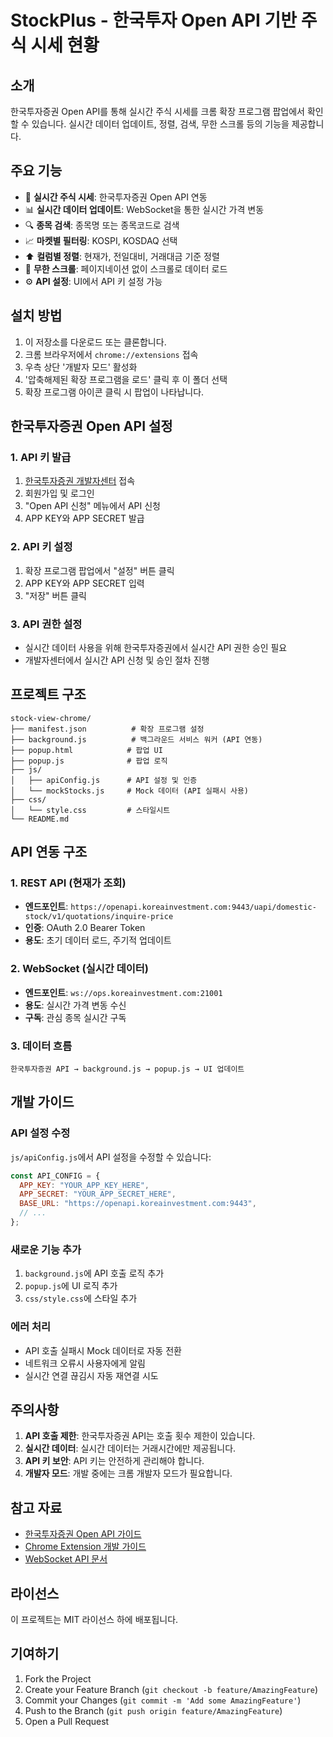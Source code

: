 # StockPlus - 한국투자 Open API 기반 주식 시세 현황

## 소개

한국투자증권 Open API를 통해 실시간 주식 시세를 크롬 확장 프로그램 팝업에서 확인할 수 있습니다. 실시간 데이터 업데이트, 정렬, 검색, 무한 스크롤 등의 기능을 제공합니다.

## 주요 기능

- 🔴 **실시간 주식 시세**: 한국투자증권 Open API 연동
- 📊 **실시간 데이터 업데이트**: WebSocket을 통한 실시간 가격 변동
- 🔍 **종목 검색**: 종목명 또는 종목코드로 검색
- 📈 **마켓별 필터링**: KOSPI, KOSDAQ 선택
- ⬆️ **컬럼별 정렬**: 현재가, 전일대비, 거래대금 기준 정렬
- 📜 **무한 스크롤**: 페이지네이션 없이 스크롤로 데이터 로드
- ⚙️ **API 설정**: UI에서 API 키 설정 가능

## 설치 방법

1. 이 저장소를 다운로드 또는 클론합니다.
2. 크롬 브라우저에서 `chrome://extensions` 접속
3. 우측 상단 '개발자 모드' 활성화
4. '압축해제된 확장 프로그램을 로드' 클릭 후 이 폴더 선택
5. 확장 프로그램 아이콘 클릭 시 팝업이 나타납니다.

## 한국투자증권 Open API 설정

### 1. API 키 발급

1. [한국투자증권 개발자센터](https://apiportal.koreainvestment.com/) 접속
2. 회원가입 및 로그인
3. "Open API 신청" 메뉴에서 API 신청
4. APP KEY와 APP SECRET 발급

### 2. API 키 설정

1. 확장 프로그램 팝업에서 "설정" 버튼 클릭
2. APP KEY와 APP SECRET 입력
3. "저장" 버튼 클릭

### 3. API 권한 설정

- 실시간 데이터 사용을 위해 한국투자증권에서 실시간 API 권한 승인 필요
- 개발자센터에서 실시간 API 신청 및 승인 절차 진행

## 프로젝트 구조

```
stock-view-chrome/
├── manifest.json          # 확장 프로그램 설정
├── background.js          # 백그라운드 서비스 워커 (API 연동)
├── popup.html            # 팝업 UI
├── popup.js              # 팝업 로직
├── js/
│   ├── apiConfig.js      # API 설정 및 인증
│   └── mockStocks.js     # Mock 데이터 (API 실패시 사용)
├── css/
│   └── style.css         # 스타일시트
└── README.md
```

## API 연동 구조

### 1. REST API (현재가 조회)

- **엔드포인트**: `https://openapi.koreainvestment.com:9443/uapi/domestic-stock/v1/quotations/inquire-price`
- **인증**: OAuth 2.0 Bearer Token
- **용도**: 초기 데이터 로드, 주기적 업데이트

### 2. WebSocket (실시간 데이터)

- **엔드포인트**: `ws://ops.koreainvestment.com:21001`
- **용도**: 실시간 가격 변동 수신
- **구독**: 관심 종목 실시간 구독

### 3. 데이터 흐름

```
한국투자증권 API → background.js → popup.js → UI 업데이트
```

## 개발 가이드

### API 설정 수정

`js/apiConfig.js`에서 API 설정을 수정할 수 있습니다:

```javascript
const API_CONFIG = {
  APP_KEY: "YOUR_APP_KEY_HERE",
  APP_SECRET: "YOUR_APP_SECRET_HERE",
  BASE_URL: "https://openapi.koreainvestment.com:9443",
  // ...
};
```

### 새로운 기능 추가

1. `background.js`에 API 호출 로직 추가
2. `popup.js`에 UI 로직 추가
3. `css/style.css`에 스타일 추가

### 에러 처리

- API 호출 실패시 Mock 데이터로 자동 전환
- 네트워크 오류시 사용자에게 알림
- 실시간 연결 끊김시 자동 재연결 시도

## 주의사항

1. **API 호출 제한**: 한국투자증권 API는 호출 횟수 제한이 있습니다.
2. **실시간 데이터**: 실시간 데이터는 거래시간에만 제공됩니다.
3. **API 키 보안**: API 키는 안전하게 관리해야 합니다.
4. **개발자 모드**: 개발 중에는 크롬 개발자 모드가 필요합니다.

## 참고 자료

- [한국투자증권 Open API 가이드](https://apiportal.koreainvestment.com/apiservice-summary)
- [Chrome Extension 개발 가이드](https://developer.chrome.com/docs/extensions/)
- [WebSocket API 문서](https://developer.mozilla.org/en-US/docs/Web/API/WebSocket)

## 라이선스

이 프로젝트는 MIT 라이선스 하에 배포됩니다.

## 기여하기

1. Fork the Project
2. Create your Feature Branch (`git checkout -b feature/AmazingFeature`)
3. Commit your Changes (`git commit -m 'Add some AmazingFeature'`)
4. Push to the Branch (`git push origin feature/AmazingFeature`)
5. Open a Pull Request
